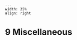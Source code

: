 
```{figure} /figures/busy.png
---
width: 35%
align: right
```
# 9 Miscellaneous

```{tableofcontents}
```